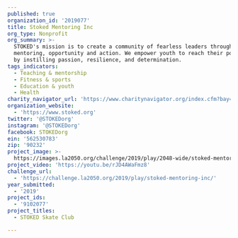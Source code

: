 ```yaml
---
published: true
organization_id: '2019077'
title: Stoked Mentoring Inc
org_type: Nonprofit
org_summary: >-
  STOKED's mission is to create a community of fearless leaders through
  mentoring, opportunity and action. We empower youth to reach their potential
  by instilling passion, resilience, and determination.
tags_indicators:
  - Teaching & mentorship
  - Fitness & sports
  - Education & youth
  - Health
charity_navigator_url: 'https://www.charitynavigator.org/index.cfm?bay=search.profile&ein=562530783'
organization_website:
  - 'https://www.stoked.org'
twitter: '@STOKEDorg'
instagram: '@STOKEDorg'
facebook: STOKEDorg
ein: '562530783'
zip: '90232'
project_image: >-
  https://images.la2050.org/challenge/2019/play/2048-wide/stoked-mentoring-inc.jpg
project_video: 'https://youtu.be/rJD4AWaFmz8'
challenge_url:
  - 'https://challenge.la2050.org/2019/play/stoked-mentoring-inc/'
year_submitted:
  - '2019'
project_ids:
  - '9102077'
project_titles:
  - STOKED Skate Club

---
```

